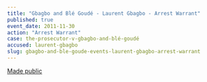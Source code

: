 ```yaml
---
title: "Gbagbo and Blé Goudé - Laurent Gbagbo - Arrest Warrant"
published: true
event_date: 2011-11-30
action: "Arrest Warrant"
case: the-prosecutor-v-gbagbo-and-blé-goudé
accused: laurent-gbagbo
slug: gbagbo-and-ble-goude-events-laurent-gbagbo-arrest-warrant
---
```


[Made public](http://www.icc-cpi.int/iccdocs/doc/doc1276751.pdf)

